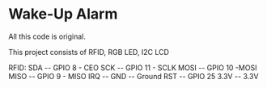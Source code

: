 # Wake-Up Alarm

All this code is original.

This project consists of RFID, RGB LED, I2C LCD

RFID:
SDA -- GPIO 8 - CEO
SCK -- GPIO 11 - SCLK
MOSI -- GPIO 10 -MOSI
MISO -- GPIO 9 - MISO
IRQ -- 
GND -- Ground
RST -- GPIO 25
3.3V -- 3.3V
